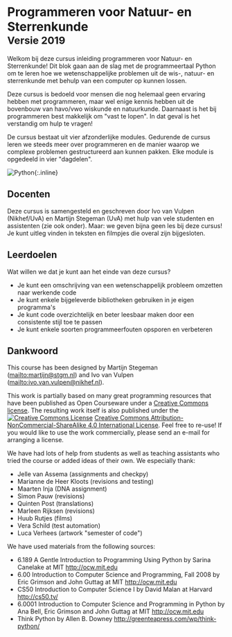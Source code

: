 # Programmeren voor Natuur- en Sterrenkunde<br><small>Versie 2019</small>

Welkom bij deze cursus inleiding programmeren voor Natuur- en Sterrenkunde! Dit blok gaan aan de slag met de programmeertaal Python om te leren hoe we wetenschappelijke problemen uit de wis-, natuur- en sterrenkunde met behulp van een computer op kunnen lossen.

Deze cursus is bedoeld voor mensen die nog helemaal geen ervaring hebben met programmeren, maar wel enige kennis hebben uit de bovenbouw van havo/vwo wiskunde en natuurkunde. Daarnaast is het bij programmeren best makkelijk om "vast te lopen". In dat geval is het verstandig om hulp te vragen!

De cursus bestaat uit vier afzonderlijke modules. Gedurende de cursus leren we steeds meer over programmeren en de manier waarop we complexe problemen gestructureerd aan kunnen pakken. Elke module is opgedeeld in vier "dagdelen".

![Python](python-logo.png){:.inline}  

## Docenten

Deze cursus is samengesteld en geschreven door Ivo van Vulpen (Nikhef/UvA) en Martijn Stegeman (UvA) met hulp van vele studenten en assistenten (zie ook onder). Maar: we geven bijna geen les bij deze cursus! Je kunt uitleg vinden in teksten en filmpjes die overal zijn bijgesloten.

## Leerdoelen

Wat willen we dat je kunt aan het einde van deze cursus?

* Je kunt een omschrijving van een wetenschappelijk probleem omzetten naar werkende code
* Je kunt enkele bijgeleverde bibliotheken gebruiken in je eigen programma's
* Je kunt code overzichtelijk en beter leesbaar maken door een consistente stijl toe te passen
* Je kunt enkele soorten programmeerfouten opsporen en verbeteren

## Dankwoord

This course has been designed by Martijn Stegeman (<mailto:martijn@stgm.nl>) and Ivo van Vulpen (<mailto:ivo.van.vulpen@nikhef.nl>).

This work is partially based on many great programming resources that have been published as Open Courseware under a [Creative Commons license](https://creativecommons.org). The resulting work itself is also published under the <a rel="license" href="http://creativecommons.org/licenses/by-nc-sa/4.0/"><img alt="Creative Commons License" style="border-width:0" src="https://i.creativecommons.org/l/by-nc-sa/4.0/80x15.png" /></a> <a rel="license" href="http://creativecommons.org/licenses/by-nc-sa/4.0/">Creative Commons Attribution-NonCommercial-ShareAlike 4.0 International License</a>. Feel free to re-use! If you would like to use the work commercially, please send an e-mail for arranging a license.

We have had lots of help from students as well as teaching assistants who tried the course or added ideas of their own. We especially thank:

- Jelle van Assema (assignments and checkpy)
- Marianne de Heer Kloots (revisions and testing)
- Maarten Inja (DNA assignment)
- Simon Pauw (revisions)
- Quinten Post (translations)
- Marleen Rijksen (revisions)
- Huub Rutjes (films)
- Vera Schild (test automation)
- Luca Verhees (artwork "semester of code")

We have used materials from the following sources:

- 6.189 A Gentle Introduction to Programming Using Python by Sarina Canelake at MIT <http://ocw.mit.edu>
- 6.00 Introduction to Computer Science and Programming, Fall 2008 by Eric Grimson and John Guttag at MIT <http://ocw.mit.edu>
- CS50 Introduction to Computer Science I by David Malan at Harvard <http://cs50.tv/>
- 6.0001 Introduction to Computer Science and Programming in Python by Ana Bell, Eric Grimson and John Guttag at MIT <http://ocw.mit.edu>
- Think Python by Allen B. Downey <http://greenteapress.com/wp/think-python/>
